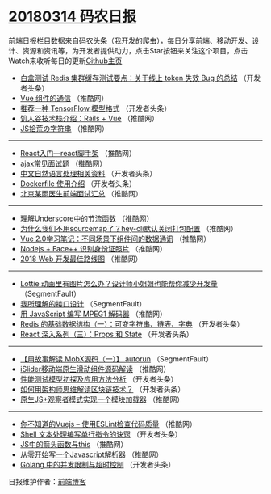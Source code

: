# [20180314 码农日报](http://hao.caibaojian.com/date/2018/03/14)

[前端日报](http://caibaojian.com/c/news)栏目数据来自[码农头条](http://hao.caibaojian.com/)（我开发的爬虫），每日分享前端、移动开发、设计、资源和资讯等，为开发者提供动力，点击Star按钮来关注这个项目，点击Watch来收听每日的更新[Github主页](https://github.com/kujian/frontendDaily)
* [白盒测试 Redis 集群缓存测试要点：关于线上 token 失效 Bug 的总结](http://hao.caibaojian.com/67046.html) （开发者头条）
* [Vue 组件的通信](http://hao.caibaojian.com/67095.html) （推酷网）
* [推荐一种 TensorFlow 模型格式](http://hao.caibaojian.com/67053.html) （开发者头条）
* [饥人谷技术栈介绍：Rails + Vue](http://hao.caibaojian.com/67090.html) （推酷网）
* [JS拾荒の字符串](http://hao.caibaojian.com/67101.html) （推酷网）

***
* [React入门&#8212;react脚手架](http://hao.caibaojian.com/67102.html) （推酷网）
* [ajax常见面试题](http://hao.caibaojian.com/67097.html) （推酷网）
* [中文自然语言处理相关资料](http://hao.caibaojian.com/67055.html) （开发者头条）
* [Dockerfile 使用介绍](http://hao.caibaojian.com/67051.html) （开发者头条）
* [北京某雨医生前端面试汇总](http://hao.caibaojian.com/67104.html) （推酷网）

***
* [理解Underscore中的节流函数](http://hao.caibaojian.com/67094.html) （推酷网）
* [为什么我们不用sourcemap了？hey-cli默认关闭打包配置](http://hao.caibaojian.com/67105.html) （推酷网）
* [Vue 2.0学习笔记：不同场景下组件间的数据通讯](http://hao.caibaojian.com/67085.html) （推酷网）
* [Nodejs + Face++ 识别身份证照片](http://hao.caibaojian.com/67088.html) （推酷网）
* [2018 Web 开发最佳路线图](http://hao.caibaojian.com/67086.html) （推酷网）

***
* [Lottie 动画里有图片怎么办？设计师小姐姐也能帮你减少开发量](http://hao.caibaojian.com/67039.html) （SegmentFault）
* [我所理解的接口设计](http://hao.caibaojian.com/67038.html) （SegmentFault）
* [用 JavaScript 编写 MPEG1 解码器](http://hao.caibaojian.com/67093.html) （推酷网）
* [Redis 的基础数据结构（一）：可变字符串、链表、字典](http://hao.caibaojian.com/67052.html) （开发者头条）
* [React 深入系列（三）：Props 和 State](http://hao.caibaojian.com/67063.html) （开发者头条）

***
* [【用故事解读 MobX源码（一）】 autorun](http://hao.caibaojian.com/67042.html) （SegmentFault）
* [iSlider移动端原生滑动组件源码解读](http://hao.caibaojian.com/67096.html) （推酷网）
* [性能测试模型初探及应用方法分析](http://hao.caibaojian.com/67054.html) （开发者头条）
* [如何用架构师思维解读区块链技术？](http://hao.caibaojian.com/67044.html) （开发者头条）
* [原生JS+观察者模式实现一个模块加载器](http://hao.caibaojian.com/67098.html) （推酷网）

***
* [你不知道的Vuejs &#8211; 使用ESLint检查代码质量](http://hao.caibaojian.com/67087.html) （推酷网）
* [Shell 文本处理编写单行指令的诀窍](http://hao.caibaojian.com/67045.html) （开发者头条）
* [JS中的箭头函数与this](http://hao.caibaojian.com/67099.html) （推酷网）
* [从零开始写一个Javascript解析器](http://hao.caibaojian.com/67100.html) （推酷网）
* [Golang 中的并发限制与超时控制](http://hao.caibaojian.com/67048.html) （开发者头条）

日报维护作者：[前端博客](http://caibaojian.com/) 